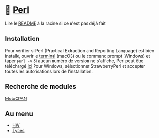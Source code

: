 # 🐫 [Perl](https://www.perl.org)

Lire le [README](../README.md) à la racine si ce n'est pas déjà fait.

## Installation
Pour vérifier si Perl (Practical Extraction and Reporting Language) est bien installé, ouvrir le [terminal](https://support.apple.com/fr-ca/guide/terminal/) (macOS) ou le command prompt (Windows) et taper `perl -v` Si aucun numéro de version ne s'affiche, Perl peut être téléchargé [ici](https://www.perl.org/get.html) Pour Windows, sélectionner StrawberryPerl et accepter toutes les autorisations lors de l'installation. 

## Recherche de modules
[MetaCPAN](https://metacpan.org)  

## Au menu
- [HW](hw.pl)
- [Types](types.pl)
